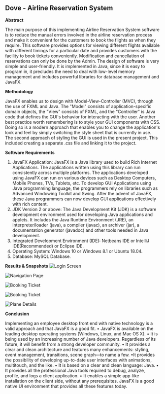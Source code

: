## Dove - Airline Reservation System

**Abstract**

The main purpose of this implementing Airline Reservation System software is to reduce the manual errors involved in the airline reservation process and make it convenient for the customers to book the flights as when they require. This software provides options for viewing different flights available with different timings for a particular date and provides customers with the facility to book tickets conveniently. Modification and cancellation of reservations can only be done by the Admin. The design of software is very simple and user-friendly. It is implemented in Java, since it is easy to program in, it precludes the need to deal with low-level memory management and includes powerful libraries for database management and JavaFX.

**Methodology**

JavaFX enables us to design with Model-View-Controller (MVC), through the use of FXML and Java. The "Model" consists of application-specific domain objects, the "View" consists of FXML, and the "Controller" is Java code that defines the GUI's behavior for interacting with the user. Another best practice worth remembering is to style your GUI components with CSS. Doing so is a modern approach that enables you to change the application's look and feel by simply switching the style sheet that is currently in use. The second approach of styling the GUI is used in the present project. This included creating a separate .css file and linking it to the project.

**Software Requirements**

1. JavaFX Application: JavaFX is a Java library used to build Rich Internet Applications. The applications written using this library can run consistently across multiple platforms. The applications developed using JavaFX can run on various devices such as Desktop Computers, Mobile Phones, TVs, Tablets, etc. To develop GUI Applications using Java programming language, the programmers rely on libraries such as Advanced Windowing Toolkit and Swing. After the advent of JavaFX, these Java programmers can now develop GUI applications effectively with rich content. 
2. JDK Version 2 or above: The Java Development Kit (JDK) is a software development environment used for developing Java applications and applets. It includes the Java Runtime Environment (JRE), an interpreter/loader (java), a compiler (javac), an archiver (jar), a documentation generator (javadoc) and other tools needed in Java development. 
3. Integrated Development Environment (IDE): Netbeans IDE or IntelliJ IDE(Recommended) or Eclipse IDE.
 4. Operating System: Windows 10 or Windows 8.1 or Ubuntu 18.04.
 5. Database: MySQL Database. 

**Results & Snapshots**
![Login Screen](https://raw.githubusercontent.com/rajrohit98/Dove/master/ss/1.png?token=AJ5AQLNASBT5GRXIDLLWZZS63N4FQ)

![Navigation Page](https://raw.githubusercontent.com/rajrohit98/Dove/master/ss/2.PNG?token=AJ5AQLM4OUDXCSQVDBU7P7S63N4KS)

![Booking Ticket](https://raw.githubusercontent.com/rajrohit98/Dove/master/ss/3.png?token=AJ5AQLIM3IXA4ZETEGNKOTS63N4RC)

![Booking Ticket](https://raw.githubusercontent.com/rajrohit98/Dove/master/ss/4.PNG?token=AJ5AQLP7SJ3YMCQWSKIGVTC63N4S2)

![Plane Details](https://raw.githubusercontent.com/rajrohit98/Dove/master/ss/5.PNG?token=AJ5AQLLIHVFBYUNAWVPH7XK63N4US)

**Conclusion**

Implementing an employee desktop front end with native technology is a valid approach and that JavaFX is a good fit. • JavaFX is available on the leading desktop operating systems (Windows, Linux, and Mac OS X). • It is being used by an increasing number of Java developers. Regardless of its future, it will benefit from a strong developer community. • It provides a clear and clean architecture and features many enhancements: styling, event management, transitions, scene graph—to name a few. •It provides the possibility of developing up-to-date user interfaces with animations, multitouch, and the like. • It is based on a clear and clean language: Java. • It provides all the professional Java tools required to debug, analyze, profile, and logs a client application. • It enables a simple app-like installation on the client side, without any prerequisites. JavaFX is a good native UI environment that provides all these features today.
